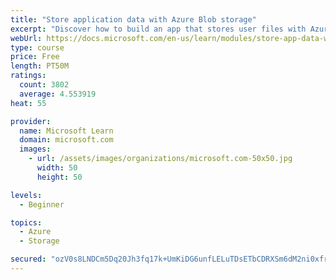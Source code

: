 ```yaml
---
title: "Store application data with Azure Blob storage"
excerpt: "Discover how to build an app that stores user files with Azure Blob storage, use Blob storage in a web app, and use the Azure Storage SDK for .NET Core."
webUrl: https://docs.microsoft.com/en-us/learn/modules/store-app-data-with-azure-blob-storage/
type: course
price: Free
length: PT50M
ratings:
  count: 3802
  average: 4.553919
heat: 55

provider:
  name: Microsoft Learn
  domain: microsoft.com
  images:
    - url: /assets/images/organizations/microsoft.com-50x50.jpg
      width: 50
      height: 50

levels:
  - Beginner

topics:
  - Azure
  - Storage

secured: "ozV0s8LNDCm5Dq20Jh3fq17k+UmKiDG6unfLELuTDsETbCDRXSm6dM2ni0xfrLYOIbrzuA1irmDmhb/zm8SZi4FpjtzyQB1fzL0rhwzRq+yPKDyf6oaPqR8kCb6hDVXsY0kPsA3dJTyAPhiIf7pYOvsRfA2OQnKh6wP+TZDe/hmOlzTr8ai0JBgXljZCiyrp25FV1G32JMCxBJwvWCc8MhKaVUwRS03XcYYD/65pnFhVWA5qLG05KDQTp532BGyx8fkT34i0z19dONHekdUFmAd/q3TZCvxXhXPP3JnfNCMEEj1NHdzL/bkcXdPkDL+JsCLZ29K/rPPnM/akAenbV8+6mXW3KsrO7eX9Yrco6JAEmn0v/NS6IsPzpIciPZsCHhxYknAo+LZ7242OMTNakEte95xGWSnl121HhfFxNiY=;9LnQPkswy0OdoM3L95jI0Q=="
---
```


